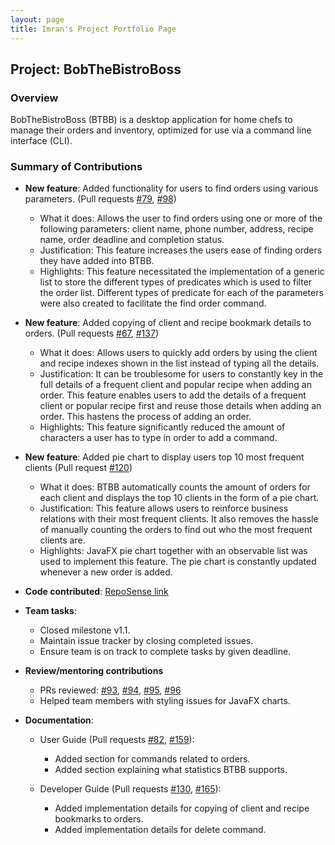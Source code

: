 ```yaml
---
layout: page
title: Imran's Project Portfolio Page
---
```


## Project: BobTheBistroBoss

### Overview
BobTheBistroBoss (BTBB) is a desktop application for home chefs to manage their orders and inventory, optimized for use via a command line interface (CLI).

### Summary of Contributions

* **New feature**: Added functionality for users to find orders using various parameters. (Pull requests [#79](https://github.com/AY2122S1-CS2103T-W16-2/tp/pull/79), [#98](https://github.com/AY2122S1-CS2103T-W16-2/tp/pull/98))
  * What it does: Allows the user to find orders using one or more of the following parameters: client name, phone number, address, recipe name, order deadline and completion status.
  * Justification: This feature increases the users ease of finding orders they have added into BTBB.
  * Highlights: This feature necessitated the implementation of a generic list to store the different types of predicates which is used
    to filter the order list. Different types of predicate for each of the parameters were also created to facilitate the find order command.

* **New feature**: Added copying of client and recipe bookmark details to orders. (Pull requests [#67](https://github.com/AY2122S1-CS2103T-W16-2/tp/pull/67), [#137](https://github.com/AY2122S1-CS2103T-W16-2/tp/pull/137))
  * What it does: Allows users to quickly add orders by using the client and recipe indexes shown in the list instead of typing all the details.
  * Justification: It can be troublesome for users to constantly key in the full details of a frequent client and popular recipe when adding an order.
    This feature enables users to add the details of a frequent client or popular recipe first and reuse those details when adding an order.
    This hastens the process of adding an order.
  * Highlights: This feature significantly reduced the amount of characters a user has to type in order to add a
    command.

* **New feature**: Added pie chart to display users top 10 most frequent clients (Pull request [#120](https://github.com/AY2122S1-CS2103T-W16-2/tp/pull/120))
  * What it does: BTBB automatically counts the amount of orders for each client and displays the top 10 clients in the form of a pie chart.
  * Justification: This feature allows users to reinforce business relations with their most frequent clients. It also removes the hassle of manually counting the orders to find out who the most frequent clients are.
  * Highlights: JavaFX pie chart together with an observable list was used to implement this feature. The pie chart
    is constantly updated whenever a new order is added.

* **Code contributed**: [RepoSense link](https://nus-cs2103-ay2122s1.github.io/tp-dashboard/?search=&sort=groupTitle&sortWithin=title&timeframe=commit&mergegroup=&groupSelect=groupByRepos&breakdown=true&checkedFileTypes=docs~functional-code~test-code~other&since=2021-09-17&tabOpen=true&tabType=authorship&tabAuthor=Imranr2&tabRepo=AY2122S1-CS2103T-W16-2%2Ftp%5Bmaster%5D&authorshipIsMergeGroup=false&authorshipFileTypes=docs~functional-code~test-code&authorshipIsBinaryFileTypeChecked=false)

* **Team tasks**:
  * Closed milestone v1.1.
  * Maintain issue tracker by closing completed issues.
  * Ensure team is on track to complete tasks by given deadline.

* **Review/mentoring contributions**
  * PRs reviewed: [#93](https://github.com/AY2122S1-CS2103T-W16-2/tp/pull/93), [#94](https://github.com/AY2122S1-CS2103T-W16-2/tp/pull/94), [#95](https://github.com/AY2122S1-CS2103T-W16-2/tp/pull/95), [#96](https://github.com/AY2021S1-CS2103T-W16-2/tp/pull/96)
  * Helped team members with styling issues for JavaFX charts.

* **Documentation**:
  * User Guide (Pull requests [#82](https://github.com/AY2122S1-CS2103T-W16-2/tp/pull/82), [#159](https://github.com/AY2122S1-CS2103T-W16-2/tp/pull/159)):
    * Added section for commands related to orders.
    * Added section explaining what statistics BTBB supports.

  * Developer Guide (Pull requests [#130](https://github.com/AY2122S1-CS2103T-W16-2/tp/pull/130), [#165](https://github.com/AY2122S1-CS2103T-W16-2/tp/pull/165)):
    * Added implementation details for copying of client and recipe bookmarks to orders.
    * Added implementation details for delete command.
